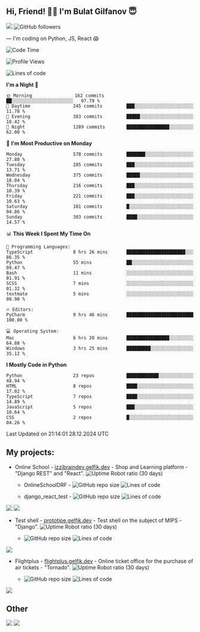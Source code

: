 ## Hi, Friend! 👋🏻 I'm Bulat Gilfanov 😇
![](https://komarev.com/ghpvc/?username=gelfik)
![GitHub followers](https://img.shields.io/github/followers/gelfik?label=Follow%20%20me&style=social)

— I'm coding on Python, JS, React 😱

<!--START_SECTION:waka-->
![Code Time](http://img.shields.io/badge/Code%20Time-1%2C186%20hrs%2021%20mins-blue)

![Profile Views](http://img.shields.io/badge/Profile%20Views-0-blue)

![Lines of code](https://img.shields.io/badge/From%20Hello%20World%20I%27ve%20Written-1.0%20million%20lines%20of%20code-blue)

**I'm a Night 🦉** 

```text
🌞 Morning                162 commits         ██░░░░░░░░░░░░░░░░░░░░░░░   07.79 % 
🌆 Daytime                245 commits         ███░░░░░░░░░░░░░░░░░░░░░░   11.78 % 
🌃 Evening                383 commits         █████░░░░░░░░░░░░░░░░░░░░   18.42 % 
🌙 Night                  1289 commits        ████████████████░░░░░░░░░   62.00 % 
```
📅 **I'm Most Productive on Monday** 

```text
Monday                   578 commits         ███████░░░░░░░░░░░░░░░░░░   27.80 % 
Tuesday                  285 commits         ███░░░░░░░░░░░░░░░░░░░░░░   13.71 % 
Wednesday                375 commits         █████░░░░░░░░░░░░░░░░░░░░   18.04 % 
Thursday                 216 commits         ███░░░░░░░░░░░░░░░░░░░░░░   10.39 % 
Friday                   221 commits         ███░░░░░░░░░░░░░░░░░░░░░░   10.63 % 
Saturday                 101 commits         █░░░░░░░░░░░░░░░░░░░░░░░░   04.86 % 
Sunday                   303 commits         ████░░░░░░░░░░░░░░░░░░░░░   14.57 % 
```


📊 **This Week I Spent My Time On** 

```text
💬 Programming Languages: 
TypeScript               8 hrs 26 mins       ██████████████████████░░░   86.35 % 
Python                   55 mins             ██░░░░░░░░░░░░░░░░░░░░░░░   09.47 % 
Bash                     11 mins             ░░░░░░░░░░░░░░░░░░░░░░░░░   01.91 % 
SCSS                     7 mins              ░░░░░░░░░░░░░░░░░░░░░░░░░   01.32 % 
textmate                 5 mins              ░░░░░░░░░░░░░░░░░░░░░░░░░   00.90 % 

🔥 Editors: 
PyCharm                  9 hrs 46 mins       █████████████████████████   100.00 % 

💻 Operating System: 
Mac                      6 hrs 20 mins       ████████████████░░░░░░░░░   64.88 % 
Windows                  3 hrs 25 mins       █████████░░░░░░░░░░░░░░░░   35.12 % 
```

**I Mostly Code in Python** 

```text
Python                   23 repos            ████████████░░░░░░░░░░░░░   48.94 % 
HTML                     8 repos             ████░░░░░░░░░░░░░░░░░░░░░   17.02 % 
TypeScript               7 repos             ████░░░░░░░░░░░░░░░░░░░░░   14.89 % 
JavaScript               5 repos             ███░░░░░░░░░░░░░░░░░░░░░░   10.64 % 
CSS                      2 repos             █░░░░░░░░░░░░░░░░░░░░░░░░   04.26 % 
```




 Last Updated on 21:14:01 28.12.2024 UTC
<!--END_SECTION:waka-->

## My projects:
* Online School - [izzibraindev.gelfik.dev](https://izzibraindev.gelfik.dev) - Shop and Learning platform - "Django REST" and "React". ![Uptime Robot ratio (30 days)](https://img.shields.io/uptimerobot/ratio/m789362933-76bebfd87184c57fccb2f8a2?style=plastic)

  * OnlineSchoolDRF - ![GitHub repo size](https://img.shields.io/github/repo-size/gelfik/OnlineSchoolDRF?color=succes&style=plastic)
![Lines of code](https://img.shields.io/tokei/lines/github/gelfik/OnlineSchoolDRF?color=success&label=line%20code&style=plastic)

  * django_react_test - ![GitHub repo size](https://img.shields.io/github/repo-size/gelfik/django_react_test?color=succes&style=plastic)
![Lines of code](https://img.shields.io/tokei/lines/github/gelfik/django_react_test?color=success&label=line%20code&style=plastic)

[![](https://github-readme-stats.vercel.app/api/pin/?username=gelfik&repo=OnlineSchoolDRF&theme=dark&hide_border=true&locale=RU)](https://github.com/gelfik/OnlineSchoolDRF)
[![](https://github-readme-stats.vercel.app/api/pin/?username=gelfik&repo=django_react_test&theme=dark&hide_border=true&locale=RU)](https://github.com/gelfik/django_react_test)

* Test shell - [prototipe.gelfik.dev](https://prototipe.gelfik.dev) - Test shell on the subject of MIPS - "Django". ![Uptime Robot ratio (30 days)](https://img.shields.io/uptimerobot/ratio/m789362955-a6306bfa213ad4615b219e32?style=plastic)

  * ![GitHub repo size](https://img.shields.io/github/repo-size/gelfik/prototipe-django?color=succes&style=plastic)
![Lines of code](https://img.shields.io/tokei/lines/github/gelfik/prototipe-django?color=success&label=line%20code&style=plastic)

[![](https://github-readme-stats.vercel.app/api/pin/?username=gelfik&repo=prototipe-django&theme=dark&hide_border=true)](https://github.com/gelfik/prototipe-django)

* Flightplus - [flightplus.gelfik.dev](https://flightplus.gelfik.dev) - Online ticket office for the purchase of air tickets - "Tornado". ![Uptime Robot ratio (30 days)](https://img.shields.io/uptimerobot/ratio/m789362969-1b1016050a1df7d8d7b11572?style=plastic)

  * ![GitHub repo size](https://img.shields.io/github/repo-size/gelfik/flightplus-tornado?color=succes&style=plastic)
![Lines of code](https://img.shields.io/tokei/lines/github/gelfik/flightplus-tornado?color=success&label=line%20code&style=plastic)

[![](https://github-readme-stats.vercel.app/api/pin/?username=gelfik&repo=flightplus-tornado&theme=dark&hide_border=true)](https://github.com/gelfik/flightplus-tornado)

## Other
![](https://github-readme-stats.vercel.app/api?username=gelfik&show_icons=true&theme=dark&count_private=true&hide_title=true&include_all_commits=true&hide_border=true)
![](https://github-readme-stats.vercel.app/api/top-langs/?username=gelfik&theme=dark&langs_count=10&layout=compact&hide_border=true)


<!--
**gelfik/gelfik** is a ✨ _special_ ✨ repository because its `README.md` (this file) appears on your GitHub profile.

Here are some ideas to get you started:

- 🔭 I’m currently working on ...
- 🌱 I’m currently learning ...
- 👯 I’m looking to collaborate on ...
- 🤔 I’m looking for help with ...
- 💬 Ask me about ...
- 📫 How to reach me: ...
- 😄 Pronouns: ...
- ⚡ Fun fact: ...
-->
